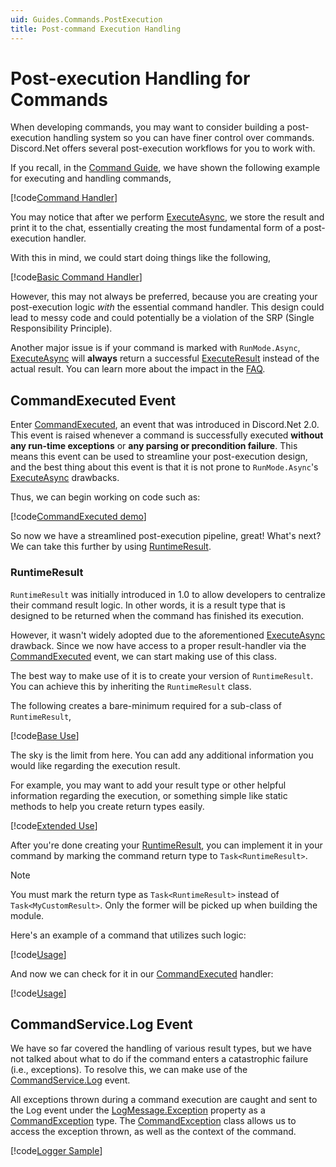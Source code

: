 ```yaml
---
uid: Guides.Commands.PostExecution
title: Post-command Execution Handling
---
```


# Post-execution Handling for Commands

When developing commands, you may want to consider building a
post-execution handling system so you can have finer control
over commands. Discord.Net offers several post-execution workflows
for you to work with.

If you recall, in the [Command Guide], we have shown the following
example for executing and handling commands,

[!code[Command Handler](samples/intro/command_handler.cs)]

You may notice that after we perform [ExecuteAsync], we store the
result and print it to the chat, essentially creating the most
fundamental form of a post-execution handler.

With this in mind, we could start doing things like the following,

[!code[Basic Command Handler](samples/post-execution/post-execution_basic.cs)]

However, this may not always be preferred, because you are
creating your post-execution logic *with* the essential command
handler. This design could lead to messy code and could potentially
be a violation of the SRP (Single Responsibility Principle).

Another major issue is if your command is marked with
`RunMode.Async`, [ExecuteAsync] will **always** return a successful
[ExecuteResult] instead of the actual result. You can learn more
about the impact in the [FAQ](xref:FAQ.Commands.General).

## CommandExecuted Event

Enter [CommandExecuted], an event that was introduced in
Discord.Net 2.0. This event is raised whenever a command is
successfully executed **without any run-time exceptions** or **any
parsing or precondition failure**. This means this event can be
used to streamline your post-execution design, and the best thing
about this event is that it is not prone to `RunMode.Async`'s
[ExecuteAsync] drawbacks.

Thus, we can begin working on code such as:

[!code[CommandExecuted demo](samples/post-execution/command_executed_demo.cs)]

So now we have a streamlined post-execution pipeline, great! What's
next? We can take this further by using [RuntimeResult].

### RuntimeResult

`RuntimeResult` was initially introduced in 1.0 to allow
developers to centralize their command result logic.
In other words, it is a result type that is designed to be
returned when the command has finished its execution.

However, it wasn't widely adopted due to the aforementioned
[ExecuteAsync] drawback. Since we now have access to a proper
result-handler via the [CommandExecuted] event, we can start
making use of this class.

The best way to make use of it is to create your version of
`RuntimeResult`. You can achieve this by inheriting the `RuntimeResult`
class.

The following creates a bare-minimum required for a sub-class
of `RuntimeResult`,

[!code[Base Use](samples/post-execution/customresult_base.cs)]

The sky is the limit from here. You can add any additional information
you would like regarding the execution result.

For example, you may want to add your result type or other
helpful information regarding the execution, or something
simple like static methods to help you create return types easily.

[!code[Extended Use](samples/post-execution/customresult_extended.cs)]

After you're done creating your [RuntimeResult], you can
implement it in your command by marking the command return type to
`Task<RuntimeResult>`.

> [!NOTE]
> You must mark the return type as `Task<RuntimeResult>` instead of
> `Task<MyCustomResult>`. Only the former will be picked up when
> building the module.

Here's an example of a command that utilizes such logic:

[!code[Usage](samples/post-execution/customresult_usage.cs)]

And now we can check for it in our [CommandExecuted] handler:

[!code[Usage](samples/post-execution/command_executed_adv_demo.cs)]

## CommandService.Log Event

We have so far covered the handling of various result types, but we
have not talked about what to do if the command enters a catastrophic
failure (i.e., exceptions). To resolve this, we can make use of the
[CommandService.Log] event.

All exceptions thrown during a command execution are caught and sent
to the Log event under the [LogMessage.Exception] property
as a [CommandException] type. The [CommandException] class allows
us to access the exception thrown, as well as the context
of the command.

[!code[Logger Sample](samples/post-execution/command_exception_log.cs)]

[CommandException]: xref:Discord.Commands.CommandException
[LogMessage.Exception]: xref:Discord.LogMessage.Exception
[CommandService.Log]: xref:Discord.Commands.CommandService.Log
[RuntimeResult]: xref:Discord.Commands.RuntimeResult
[CommandExecuted]: xref:Discord.Commands.CommandService.CommandExecuted
[ExecuteAsync]: xref:Discord.Commands.CommandService.ExecuteAsync*
[ExecuteResult]: xref:Discord.Commands.ExecuteResult
[Command Guide]: xref:Guides.Commands.Intro